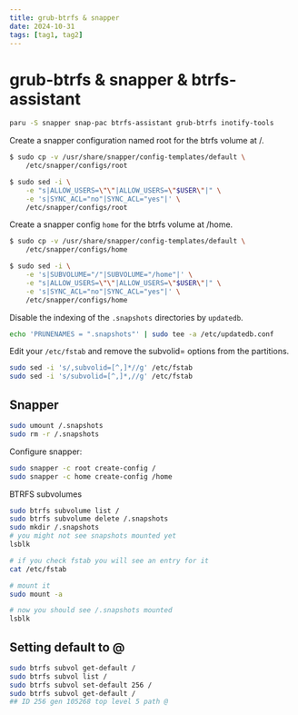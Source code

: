 ```yaml
---
title: grub-btrfs & snapper
date: 2024-10-31
tags: [tag1, tag2]
---
```


# grub-btrfs & snapper & btrfs-assistant

```bash
paru -S snapper snap-pac btrfs-assistant grub-btrfs inotify-tools
```

Create a snapper configuration named root for the btrfs volume at /.

```bash
$ sudo cp -v /usr/share/snapper/config-templates/default \
    /etc/snapper/configs/root

$ sudo sed -i \
    -e "s|ALLOW_USERS=\"\"|ALLOW_USERS=\"$USER\"|" \
    -e 's|SYNC_ACL="no"|SYNC_ACL="yes"|' \
    /etc/snapper/configs/root
```

Create a snapper config `home` for the btrfs volume at /home.

```bash
$ sudo cp -v /usr/share/snapper/config-templates/default \
    /etc/snapper/configs/home

$ sudo sed -i \
    -e 's|SUBVOLUME="/"|SUBVOLUME="/home"|' \
    -e "s|ALLOW_USERS=\"\"|ALLOW_USERS=\"$USER\"|" \
    -e 's|SYNC_ACL="no"|SYNC_ACL="yes"|' \
    /etc/snapper/configs/home
```

Disable the indexing of the `.snapshots` directories by `updatedb`.

```bash
echo 'PRUNENAMES = ".snapshots"' | sudo tee -a /etc/updatedb.conf
```

Edit your `/etc/fstab` and remove the subvolid= options from the partitions.

```bash
sudo sed -i 's/,subvolid=[^,]*//g' /etc/fstab
sudo sed -i 's/subvolid=[^,]*,//g' /etc/fstab
```

## Snapper

```bash
sudo umount /.snapshots
sudo rm -r /.snapshots
```

Configure snapper:

```bash
sudo snapper -c root create-config /
sudo snapper -c home create-config /home
```

BTRFS subvolumes

```bash
sudo btrfs subvolume list /
sudo btrfs subvolume delete /.snapshots
sudo mkdir /.snapshots
# you might not see snapshots mounted yet
lsblk

# if you check fstab you will see an entry for it
cat /etc/fstab

# mount it
sudo mount -a

# now you should see /.snapshots mounted
lsblk

```

## Setting default to @

```bash
sudo btrfs subvol get-default /
sudo btrfs subvol list /
sudo btrfs subvol set-default 256 /
sudo btrfs subvol get-default /
## ID 256 gen 105268 top level 5 path @
```
